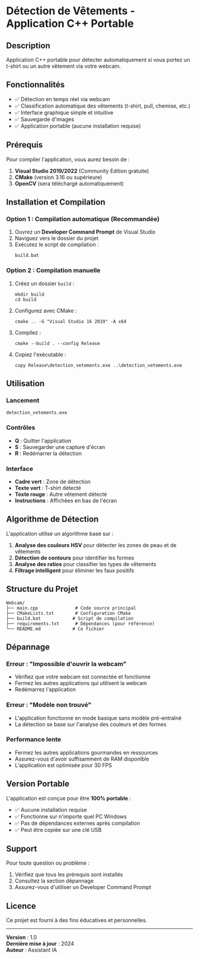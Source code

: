# Détection de Vêtements - Application C++ Portable

## Description
Application C++ portable pour détecter automatiquement si vous portez un t-shirt ou un autre vêtement via votre webcam.

## Fonctionnalités
- ✅ Détection en temps réel via webcam
- ✅ Classification automatique des vêtements (t-shirt, pull, chemise, etc.)
- ✅ Interface graphique simple et intuitive
- ✅ Sauvegarde d'images
- ✅ Application portable (aucune installation requise)

## Prérequis
Pour compiler l'application, vous aurez besoin de :
1. **Visual Studio 2019/2022** (Community Edition gratuite)
2. **CMake** (version 3.16 ou supérieure)
3. **OpenCV** (sera téléchargé automatiquement)

## Installation et Compilation

### Option 1 : Compilation automatique (Recommandée)
1. Ouvrez un **Developer Command Prompt** de Visual Studio
2. Naviguez vers le dossier du projet
3. Exécutez le script de compilation :
   ```batch
   build.bat
   ```

### Option 2 : Compilation manuelle
1. Créez un dossier `build` :
   ```batch
   mkdir build
   cd build
   ```

2. Configurez avec CMake :
   ```batch
   cmake .. -G "Visual Studio 16 2019" -A x64
   ```

3. Compilez :
   ```batch
   cmake --build . --config Release
   ```

4. Copiez l'exécutable :
   ```batch
   copy Release\detection_vetements.exe ..\detection_vetements.exe
   ```

## Utilisation

### Lancement
```batch
detection_vetements.exe
```

### Contrôles
- **Q** : Quitter l'application
- **S** : Sauvegarder une capture d'écran
- **R** : Redémarrer la détection

### Interface
- **Cadre vert** : Zone de détection
- **Texte vert** : T-shirt détecté
- **Texte rouge** : Autre vêtement détecté
- **Instructions** : Affichées en bas de l'écran

## Algorithme de Détection

L'application utilise un algorithme basé sur :
1. **Analyse des couleurs HSV** pour détecter les zones de peau et de vêtements
2. **Détection de contours** pour identifier les formes
3. **Analyse des ratios** pour classifier les types de vêtements
4. **Filtrage intelligent** pour éliminer les faux positifs

## Structure du Projet
```
Webcam/
├── main.cpp              # Code source principal
├── CMakeLists.txt        # Configuration CMake
├── build.bat            # Script de compilation
├── requirements.txt      # Dépendances (pour référence)
└── README.md            # Ce fichier
```

## Dépannage

### Erreur : "Impossible d'ouvrir la webcam"
- Vérifiez que votre webcam est connectée et fonctionne
- Fermez les autres applications qui utilisent la webcam
- Redémarrez l'application

### Erreur : "Modèle non trouvé"
- L'application fonctionne en mode basique sans modèle pré-entraîné
- La détection se base sur l'analyse des couleurs et des formes

### Performance lente
- Fermez les autres applications gourmandes en ressources
- Assurez-vous d'avoir suffisamment de RAM disponible
- L'application est optimisée pour 30 FPS

## Version Portable

L'application est conçue pour être **100% portable** :
- ✅ Aucune installation requise
- ✅ Fonctionne sur n'importe quel PC Windows
- ✅ Pas de dépendances externes après compilation
- ✅ Peut être copiée sur une clé USB

## Support

Pour toute question ou problème :
1. Vérifiez que tous les prérequis sont installés
2. Consultez la section dépannage
3. Assurez-vous d'utiliser un Developer Command Prompt

## Licence
Ce projet est fourni à des fins éducatives et personnelles.

---
**Version** : 1.0  
**Dernière mise à jour** : 2024  
**Auteur** : Assistant IA 